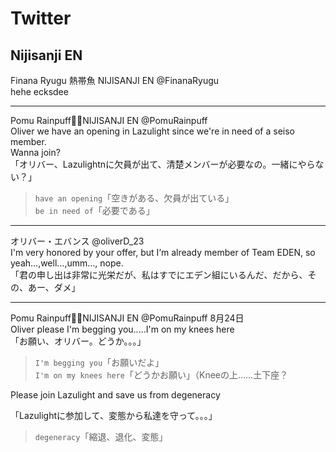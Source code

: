# Twitter

## Nijisanji EN

Finana Ryugu 熱帯魚 NIJISANJI EN @FinanaRyugu  
hehe ecksdee

---

Pomu Rainpuff🧚🍂NIJISANJI EN @PomuRainpuff  
Oliver we have an opening in Lazulight since we're in need of a seiso member.  
Wanna join?  
「オリバー、Lazulightnに欠員が出て、清楚メンバーが必要なの。一緒にやらない？」

> `have an opening`「空きがある、欠員が出ている」  
> `be in need of`「必要である」

---

オリバー・エバンス @oliverD_23  
I'm very honored by your offer, but I‘m already member of Team EDEN, so yeah…,well…,umm…, nope.  
「君の申し出は非常に光栄だが、私はすでにエデン組にいるんだ、だから、その、あー、ダメ」

---

Pomu Rainpuff🧚🍂NIJISANJI EN @PomuRainpuff 8月24日  
Oliver please I'm begging you.....I'm on my knees here  
「お願い、オリバー。どうか。。。」

> `I'm begging you`「お願いだよ」  
> `I'm on my knees here`「どうかお願い」（Kneeの上……土下座？

Please join Lazulight and save us from degeneracy

「Lazulightに参加して、変態から私達を守って。。。」

> `degeneracy`「縮退、退化、変態」
